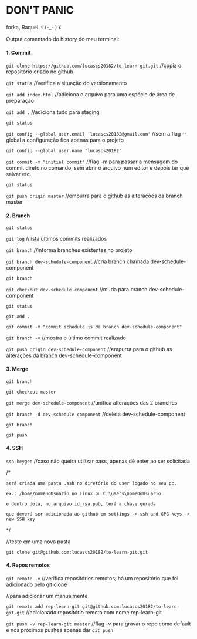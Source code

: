 # **DON'T PANIC**


forka, Raquel ヾ(-_- )ゞ 


Output comentado do history do meu terminal:


#### 1. Commit

```git clone https://github.com/lucascs20182/to-learn-git.git``` //copia o repositório criado no github

```git status``` //verifica a situação do versionamento

```git add index.html``` //adiciona o arquivo para uma espécie de área de preparação

```git add .``` //adiciona tudo para staging

```git status```

```git config --global user.email 'lucascs20182@gmail.com'``` //sem a flag --global a configuração fica apenas para o projeto

```git config --global user.name 'lucascs20182'```

```git commit -m "initial commit"``` //flag -m para passar a mensagem do commit direto no comando, sem abrir o arquivo num editor e depois ter que salvar etc.

```git status```

```git push origin master``` //empurra para o github as alterações da branch master



#### 2. Branch

```git status```

```git log``` //lista últimos commits realizados

```git branch``` //informa branches existentes no projeto

```git branch dev-schedule-component``` //cria branch chamada dev-schedule-component

```git branch```

```git checkout dev-schedule-component``` //muda para branch dev-schedule-component

```git status```

```git add .```

```git commit -m "commit schedule.js da branch dev-schedule-component"```

```git branch -v``` //mostra o último commit realizado

```git push origin dev-schedule-component``` //empurra para o github as alterações da branch dev-schedule-component



#### 3. Merge

```git branch```

```git checkout master```

```git merge dev-schedule-component``` //unifica alterações das 2 branches

```git branch -d dev-schedule-component``` //deleta dev-schedule-component

```git branch```

```git push```



#### 4. SSH

```ssh-keygen``` //caso não queira utilizar pass, apenas dê enter ao ser solicitada

/*

    será criada uma pasta .ssh no diretório do user logado no seu pc.
    
    ex.: /home/nomeDoUsuario no Linux ou C:\users\nomeDoUsuario
    
    e dentro dela, no arquivo id_rsa.pub, terá a chave gerada
    
    que deverá ser adicionada ao github em settings -> ssh and GPG keys -> new SSH key
    
*/


//teste em uma nova pasta

```git clone git@github.com:lucascs20182/to-learn-git.git```



#### 4. Repos remotos

```git remote -v``` //verifica repositórios remotos; há um repositório que foi adicionado pelo git clone


//para adicionar um manualmente

```git remote add rep-learn-git git@github.com:lucascs20182/to-learn-git.git``` //adicionado repositório remoto com nome rep-learn-git

```git push -v rep-learn-git master``` //flag -v para gravar o repo como default e nos próximos pushes apenas dar ```git push```
